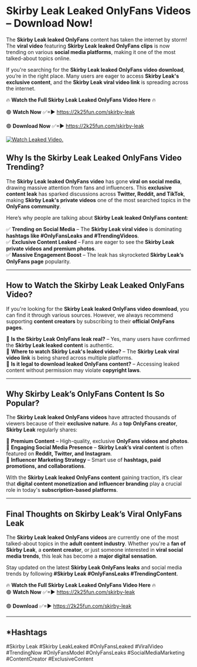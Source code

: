 # Skirby Leak Leaked OnlyFans Videos – Download Now!

The **Skirby Leak leaked OnlyFans** content has taken the internet by storm! The **viral video** featuring **Skirby Leak leaked OnlyFans clips** is now trending on various **social media platforms**, making it one of the most talked-about topics online.  

If you're searching for the **Skirby Leak leaked OnlyFans video download**, you’re in the right place. Many users are eager to access **Skirby Leak's exclusive content**, and the **Skirby Leak viral video link** is spreading across the internet.  

🔥 **Watch the Full Skirby Leak Leaked OnlyFans Video Here** 🔥  

🟢 **Watch Now** ✅=► https://2k25fun.com/skirby-leak

🟢 **Download Now** ✅=► https://2k25fun.com/skirby-leak

[![Watch Leaked Video.](https://miro.medium.com/v2/resize:fit:828/format:webp/1*cilzJN44JGOrTw9NJCrNHA.gif "Watch Leaked Video")](https://2k25fun.com/skirby-leak)

## **Why Is the Skirby Leak Leaked OnlyFans Video Trending?**  

The **Skirby Leak leaked OnlyFans video** has gone **viral on social media**, drawing massive attention from fans and influencers. This **exclusive content leak** has sparked discussions across **Twitter, Reddit, and TikTok**, making **Skirby Leak's private videos** one of the most searched topics in the **OnlyFans community**.  

Here’s why people are talking about **Skirby Leak leaked OnlyFans content**:  

✅ **Trending on Social Media** – The **Skirby Leak viral video** is dominating **hashtags like #OnlyFansLeaks and #TrendingVideos**.  
✅ **Exclusive Content Leaked** – Fans are eager to see the **Skirby Leak private videos and premium photos**.  
✅ **Massive Engagement Boost** – The leak has skyrocketed **Skirby Leak’s OnlyFans page** popularity.  

---

## **How to Watch the Skirby Leak Leaked OnlyFans Video?**  

If you're looking for the **Skirby Leak leaked OnlyFans video download**, you can find it through various sources. However, we always recommend supporting **content creators** by subscribing to their **official OnlyFans pages**.  

🔹 **Is the Skirby Leak OnlyFans leak real?** – Yes, many users have confirmed the **Skirby Leak leaked content** is authentic.  
🔹 **Where to watch Skirby Leak's leaked video?** – The **Skirby Leak viral video link** is being shared across multiple platforms.  
🔹 **Is it legal to download leaked OnlyFans content?** – Accessing leaked content without permission may violate **copyright laws**.  

---

## **Why Skirby Leak’s OnlyFans Content Is So Popular?**  

The **Skirby Leak leaked OnlyFans videos** have attracted thousands of viewers because of their **exclusive nature**. As a **top OnlyFans creator**, **Skirby Leak** regularly shares:  

📌 **Premium Content** – High-quality, exclusive **OnlyFans videos and photos**.  
📌 **Engaging Social Media Presence** – **Skirby Leak’s viral content** is often featured on **Reddit, Twitter, and Instagram**.  
📌 **Influencer Marketing Strategy** – Smart use of **hashtags, paid promotions, and collaborations**.  

With the **Skirby Leak leaked OnlyFans content** gaining traction, it’s clear that **digital content monetization and influencer branding** play a crucial role in today's **subscription-based platforms**.  

---

## **Final Thoughts on Skirby Leak’s Viral OnlyFans Leak**  

The **Skirby Leak leaked OnlyFans videos** are currently one of the most talked-about topics in the **adult content industry**. Whether you're a **fan of Skirby Leak**, a **content creator**, or just someone interested in **viral social media trends**, this leak has become a **major digital sensation**.  

Stay updated on the latest **Skirby Leak OnlyFans leaks** and social media trends by following **#Skirby Leak #OnlyFansLeaks #TrendingContent**.  

🔥 **Watch the Full Skirby Leak Leaked OnlyFans Video Here** 🔥  
🟢 **Watch Now** ✅=► https://2k25fun.com/skirby-leak

🟢 **Download** ✅=► https://2k25fun.com/skirby-leak

---

## *Hashtags
#Skirby Leak #Skirby LeakLeaked #OnlyFansLeaked #ViralVideo #TrendingNow #OnlyFansModel #OnlyFansLeaks #SocialMediaMarketing #ContentCreator #ExclusiveContent  